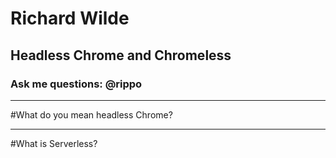 # Richard Wilde 
## Headless Chrome and Chromeless
### Ask me questions: @rippo

---

#What do you mean headless Chrome?

---

#What is Serverless?